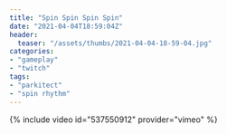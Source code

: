 ```yaml
---
title: "Spin Spin Spin Spin"
date: "2021-04-04T18:59:04Z"
header:
  teaser: "/assets/thumbs/2021-04-04-18-59-04.jpg"
categories:
- "gameplay"
- "twitch"
tags:
- "parkitect"
- "spin rhythm"
---
```

{% include video id="537550912" provider="vimeo" %}
